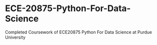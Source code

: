 # ECE-20875-Python-For-Data-Science
Completed Coursework of ECE20875 Python For Data Science at Purdue University
